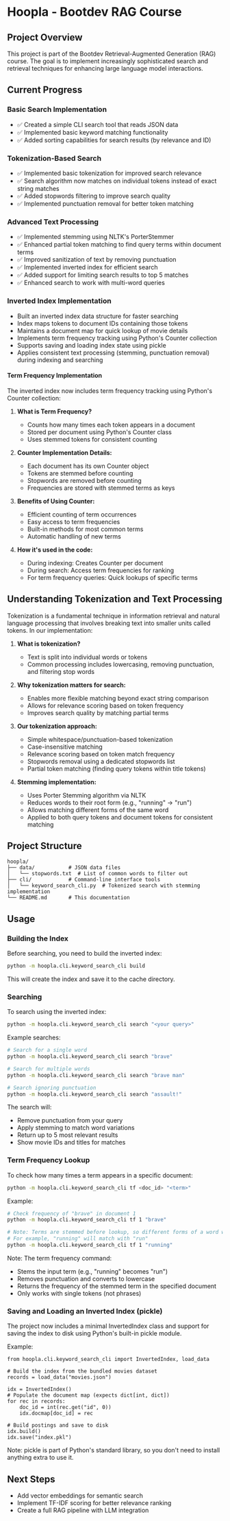 # Hoopla - Bootdev RAG Course

## Project Overview
This project is part of the Bootdev Retrieval-Augmented Generation (RAG) course. The goal is to implement increasingly sophisticated search and retrieval techniques for enhancing large language model interactions.

## Current Progress

### Basic Search Implementation
- ✅ Created a simple CLI search tool that reads JSON data
- ✅ Implemented basic keyword matching functionality
- ✅ Added sorting capabilities for search results (by relevance and ID)

### Tokenization-Based Search
- ✅ Implemented basic tokenization for improved search relevance
- ✅ Search algorithm now matches on individual tokens instead of exact string matches
- ✅ Added stopwords filtering to improve search quality
- ✅ Implemented punctuation removal for better token matching

### Advanced Text Processing
- ✅ Implemented stemming using NLTK's PorterStemmer
- ✅ Enhanced partial token matching to find query terms within document terms
- ✅ Improved sanitization of text by removing punctuation
- ✅ Implemented inverted index for efficient search
- ✅ Added support for limiting search results to top 5 matches
- ✅ Enhanced search to work with multi-word queries

### Inverted Index Implementation
- Built an inverted index data structure for faster searching
- Index maps tokens to document IDs containing those tokens
- Maintains a document map for quick lookup of movie details
- Implements term frequency tracking using Python's Counter collection
- Supports saving and loading index state using pickle
- Applies consistent text processing (stemming, punctuation removal) during indexing and searching

#### Term Frequency Implementation
The inverted index now includes term frequency tracking using Python's Counter collection:

1. **What is Term Frequency?**
   - Counts how many times each token appears in a document
   - Stored per document using Python's Counter class
   - Uses stemmed tokens for consistent counting

2. **Counter Implementation Details:**
   - Each document has its own Counter object
   - Tokens are stemmed before counting
   - Stopwords are removed before counting
   - Frequencies are stored with stemmed terms as keys

3. **Benefits of Using Counter:**
   - Efficient counting of term occurrences
   - Easy access to term frequencies
   - Built-in methods for most common terms
   - Automatic handling of new terms

4. **How it's used in the code:**
   - During indexing: Creates Counter per document
   - During search: Access term frequencies for ranking
   - For term frequency queries: Quick lookups of specific terms

## Understanding Tokenization and Text Processing

Tokenization is a fundamental technique in information retrieval and natural language processing that involves breaking text into smaller units called tokens. In our implementation:

1. **What is tokenization?**
   - Text is split into individual words or tokens
   - Common processing includes lowercasing, removing punctuation, and filtering stop words

2. **Why tokenization matters for search:**
   - Enables more flexible matching beyond exact string comparison
   - Allows for relevance scoring based on token frequency
   - Improves search quality by matching partial terms

3. **Our tokenization approach:**
   - Simple whitespace/punctuation-based tokenization
   - Case-insensitive matching
   - Relevance scoring based on token match frequency
   - Stopwords removal using a dedicated stopwords list
   - Partial token matching (finding query tokens within title tokens)

4. **Stemming implementation:**
   - Uses Porter Stemming algorithm via NLTK
   - Reduces words to their root form (e.g., "running" → "run")
   - Allows matching different forms of the same word
   - Applied to both query tokens and document tokens for consistent matching

## Project Structure
```
hoopla/
├── data/           # JSON data files
│   └── stopwords.txt  # List of common words to filter out
├── cli/            # Command-line interface tools
│   └── keyword_search_cli.py  # Tokenized search with stemming implementation
└── README.md       # This documentation
```

## Usage

### Building the Index
Before searching, you need to build the inverted index:
```bash
python -m hoopla.cli.keyword_search_cli build
```
This will create the index and save it to the cache directory.

### Searching
To search using the inverted index:
```bash
python -m hoopla.cli.keyword_search_cli search "<your query>"
```

Example searches:
```bash
# Search for a single word
python -m hoopla.cli.keyword_search_cli search "brave"

# Search for multiple words
python -m hoopla.cli.keyword_search_cli search "brave man"

# Search ignoring punctuation
python -m hoopla.cli.keyword_search_cli search "assault!"
```

The search will:
- Remove punctuation from your query
- Apply stemming to match word variations
- Return up to 5 most relevant results
- Show movie IDs and titles for matches

### Term Frequency Lookup
To check how many times a term appears in a specific document:
```bash
python -m hoopla.cli.keyword_search_cli tf <doc_id> "<term>"
```

Example:
```bash
# Check frequency of "brave" in document 1
python -m hoopla.cli.keyword_search_cli tf 1 "brave"

# Note: Terms are stemmed before lookup, so different forms of a word will match
# For example, "running" will match with "run"
python -m hoopla.cli.keyword_search_cli tf 1 "running"
```

Note: The term frequency command:
- Stems the input term (e.g., "running" becomes "run")
- Removes punctuation and converts to lowercase
- Returns the frequency of the stemmed term in the specified document
- Only works with single tokens (not phrases)

### Saving and Loading an Inverted Index (pickle)
The project now includes a minimal InvertedIndex class and support for saving the index to disk using Python's built-in pickle module.

Example:
```
from hoopla.cli.keyword_search_cli import InvertedIndex, load_data

# Build the index from the bundled movies dataset
records = load_data("movies.json")

idx = InvertedIndex()
# Populate the document map (expects dict[int, dict])
for rec in records:
    doc_id = int(rec.get("id", 0))
    idx.docmap[doc_id] = rec

# Build postings and save to disk
idx.build()
idx.save("index.pkl")
```

Note: pickle is part of Python's standard library, so you don't need to install anything extra to use it.

## Next Steps
- Add vector embeddings for semantic search
- Implement TF-IDF scoring for better relevance ranking
- Create a full RAG pipeline with LLM integration
